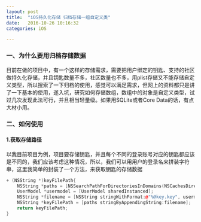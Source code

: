 ```yaml
---
layout: post
title:  "iOS持久化存储 归档存储一组自定义类"
date:   2016-10-26 10:16:32
categories: iOS 

---
```


### 一、为什么要用归档存储数据
目前在做的项目中，有一个这样的存储需求，需要把用户绑定的钥匙、支持的社区做持久化存储，并且钥匙数量不多，社区数量也不多，用plist存储又不能存储自定义类型，所以搜索了一下归档的使用，感觉可以满足需求，但网上的资料都只是讲了一下基本的使用，遂入坑，研究如何存储数组，数组中的对象是自定义类型，试过几次发现此法可行，并且相当轻量级。如果用SQLite或者Core Data的话，有点大材小用。
	
### 二、如何使用
#### 1.获取存储路径
以我目前项目为例，项目要存储钥匙，并且每个不同的登录账号对应的钥匙都应该是不同的，我们应该考虑这种情况，所以，我们可以用用户的登录名来拼装字符串，这里我简单的封装了一个方法，来获取钥匙的存储数据

```cpp
+ (NSString *)keyFilePath{
    NSString *paths = [NSSearchPathForDirectoriesInDomains(NSCachesDirectory, NSUserDomainMask, YES) lastObject];
    UserModel *usermodel = [UserModel sharedInstanced];
    NSString *filename = [NSString stringWithFormat:@"%@key.key", usermodel.userID];
    NSString *keyFilePath = [paths stringByAppendingString:filename];
    return keyFilePath;
}   
```